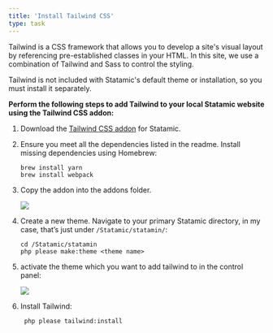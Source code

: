 ```yaml
---
title: 'Install Tailwind CSS'
type: task
---
```


Tailwind is a CSS framework that allows you to develop a site's visual layout by referencing pre-established classes in your HTML. In this site, we use a combination of Tailwind and Sass to control the styling.

Tailwind is not included with Statamic's default theme or installation, so you must install it separately.

**Perform the following steps to add Tailwind to your local Statamic website using the Tailwind CSS addon:**

1. Download the [Tailwind CSS addon](https://statamic.com/marketplace/addons/tailwind) for Statamic.

2. Ensure you meet all the dependencies listed in the readme. Install missing dependencies using Homebrew:

	```
	brew install yarn
	brew install webpack
	```

3. Copy the addon into the addons folder.

	![](/img/tailwindAddon.png)

4. Create a new theme. Navigate to your primary Statamic directory, in my case, that’s just under `/Statamic/statamin/`:

	```
	cd /Statamic/statamin
	php please make:theme <theme name>
	```

5. activate the theme which you want to add tailwind to in the control panel:

	![](/img/tailwindThemeSelect.png)


6. Install Tailwind:

		php please tailwind:install
